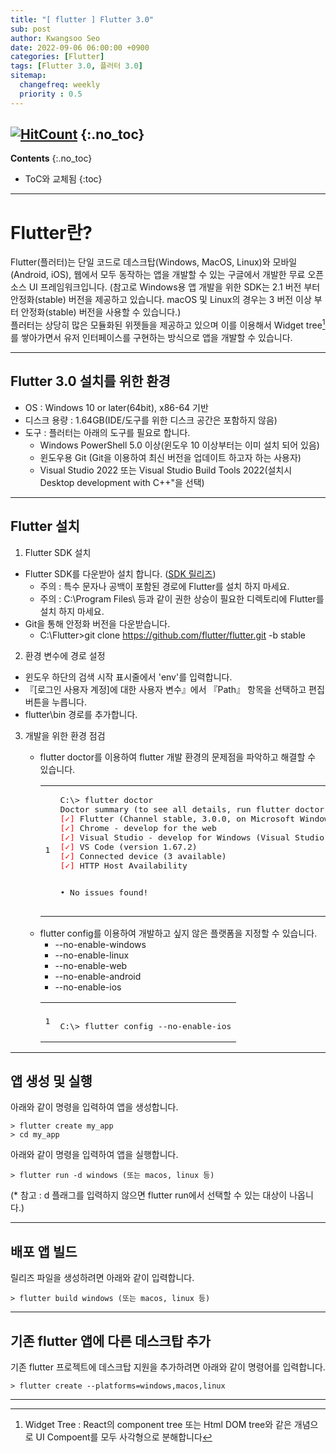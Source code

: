 ```yaml
---
title: "[ flutter ] Flutter 3.0" 
sub: post
author: Kwangsoo Seo
date: 2022-09-06 06:00:00 +0900
categories: [Flutter]
tags: [Flutter 3.0, 플러터 3.0]
sitemap:
  changefreq: weekly
  priority : 0.5
---
```

[![HitCount](https://hits.dwyl.com/MonosLab/post13.svg?style=flat-square)](http://hits.dwyl.com/MonosLab/post13)
{:.no_toc}
---
**Contents**
{:.no_toc}

* ToC와 교체됨
{:toc}  

---  
# Flutter란?   
Flutter(플러터)는 단일 코드로 데스크탑(Windows, MacOS, Linux)와 모바일(Android, iOS), 웹에서 모두 동작하는 앱을 개발할 수 있는 구글에서 개발한 무료 오픈 소스 UI 프레임워크입니다. (참고로 Windows용 앱 개발을 위한 SDK는 2.1 버전 부터 안정화(stable) 버전을 제공하고 있습니다. macOS 및 Linux의 경우는 3 버전 이상 부터 안정화(stable) 버전을 사용할 수 있습니다.)   
플러터는 상당히 많은 모듈화된 위젯들을 제공하고 있으며 이를 이용해서 Widget tree[^footnote_1]를 쌓아가면서 유저 인터페이스를 구현하는 방식으로 앱을 개발할 수 있습니다.

---   

## Flutter 3.0 설치를 위한 환경   
* OS : Windows 10 or later(64bit), x86-64 기반   
* 디스크 용량 : 1.64GB(IDE/도구를 위한 디스크 공간은 포함하지 않음)   
* 도구 : 플러터는 아래의 도구를 필요로 합니다.   
  * Windows PowerShell 5.0 이상(윈도우 10 이상부터는 이미 설치 되어 있음)   
  * 윈도우용 Git (Git을 이용하여 최신 버전을 업데이트 하고자 하는 사용자)   
  * Visual Studio 2022 또는 Visual Studio Build Tools 2022(설치시 Desktop development with C++"을 선택)   

---   

## Flutter 설치  
1. Flutter SDK 설치  
* Flutter SDK를 다운받아 설치 합니다. (<a href="https://docs.flutter.dev/development/tools/sdk/releases?tab=linux">SDK 릴리즈</a>)  
  * 주의 : 특수 문자나 공백이 포함된 경로에 Flutter를 설치 하지 마세요.  
  * 주의 : C:\Program Files\ 등과 같이 권한 상승이 필요한 디렉토리에 Flutter를 설치 하지 마세요.  
* Git을 통해 안정화 버전을 다운받습니다.  
  * C:\Flutter>git clone https://github.com/flutter/flutter.git -b stable  
2. 환경 변수에 경로 설정  
* 윈도우 하단의 검색 시작 표시줄에서 'env'를 입력합니다. 
* 『[로그인 사용자 계정]에 대한 사용자 변수』에서 『Path』 항목을 선택하고 편집 버튼을 누릅니다. 
* flutter\bin 경로를 추가합니다. 
3. 개발을 위한 환경 점검
<ol><ul><li>flutter doctor를 이용하여 flutter 개발 환경의 문제점을 파악하고 해결할 수 있습니다.</li>
<div class="language-plaintext highlighter-rouge">
<div class="highlight"><code><table class="rouge-table"><tbody><tr><td class="rouge-gutter gl"><pre class="lineno">1
</pre></td><td class="rouge-code"><pre>
C:\&gt; flutter doctor
Doctor summary (to see all details, run flutter doctor -v):
<span style="color:red">[✓]</span> Flutter (Channel stable, 3.0.0, on Microsoft Windows [Version 10.0.19044.1706], locale en-US)
<span style="color:red">[✓]</span> Chrome - develop for the web
<span style="color:red">[✓]</span> Visual Studio - develop for Windows (Visual Studio Professional 2022 17.2.0)
<span style="color:red">[✓]</span> VS Code (version 1.67.2)
<span style="color:red">[✓]</span> Connected device (3 available)
<span style="color:red">[✓]</span> HTTP Host Availability

• No issues found!
</pre></td></tr></tbody></table></code></div></div>
<li>flutter config를 이용하여 개발하고 싶지 않은 플랫폼을 지정할 수 있습니다.
<ul>
<li>--no-enable-windows</li>
<li>--no-enable-linux</li>
<li>--no-enable-web</li>
<li>--no-enable-android</li>
<li>--no-enable-ios</li>
</ul></li>
<div class="language-plaintext highlighter-rouge">
<div class="highlight"><code><table class="rouge-table"><tbody><tr><td class="rouge-gutter gl"><pre class="lineno">1
</pre></td><td class="rouge-code"><pre>  
C:\&gt; flutter config --no-enable-ios
</pre></td></tr></tbody></table></code></div></div>
</ul></ol>

---   

## 앱 생성 및 실행  
아래와 같이 명령을 입력하여 앱을 생성합니다.

```   
> flutter create my_app
> cd my_app
```   
아래와 같이 명령을 입력하여 앱을 실행합니다.

```   
> flutter run -d windows (또는 macos, linux 등)
```   
(* 참고 : d 플래그를 입력하지 않으면 flutter run에서 선택할 수 있는 대상이 나옵니다.)

---   

## 배포 앱 빌드  
릴리즈 파일을 생성하려면 아래와 같이 입력합니다.

```   
> flutter build windows (또는 macos, linux 등)
```   

---   

## 기존 flutter 앱에 다른 데스크탑 추가  
기존 flutter 프로젝트에 데스크탑 지원을 추가하려면 아래와 같이 명령어를 입력합니다.

```   
> flutter create --platforms=windows,macos,linux
```   


---  

[^footnote_1]: Widget Tree : React의 component tree 또는 Html DOM tree와 같은 개념으로 UI Compoent를 모두 사각형으로 분해합니다
